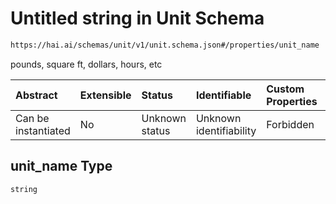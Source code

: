 # Untitled string in Unit Schema

```txt
https://hai.ai/schemas/unit/v1/unit.schema.json#/properties/unit_name
```

pounds, square ft, dollars, hours, etc

| Abstract            | Extensible | Status         | Identifiable            | Custom Properties | Additional Properties | Access Restrictions | Defined In                                                                          |
| :------------------ | :--------- | :------------- | :---------------------- | :---------------- | :-------------------- | :------------------ | :---------------------------------------------------------------------------------- |
| Can be instantiated | No         | Unknown status | Unknown identifiability | Forbidden         | Allowed               | none                | [unit.schema.json\*](../../schemas/unit/v1/unit.schema.json "open original schema") |

## unit\_name Type

`string`
